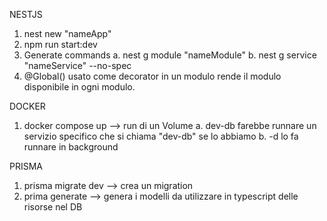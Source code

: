 NESTJS
1. nest new "nameApp"
2. npm run start:dev
3. Generate commands
    a. nest g module "nameModule"
    b.  nest g service "nameService" --no-spec
4. @Global() usato come decorator in un modulo rende il modulo disponibile in ogni modulo.

DOCKER
1. docker compose up --> run di un Volume
    a. dev-db farebbe runnare un servizio specifico che si chiama "dev-db" se lo abbiamo
    b. -d lo fa runnare in background


PRISMA
1. prisma migrate dev --> crea un migration
2. prima generate --> genera i modelli da utilizzare in typescript delle risorse nel DB
